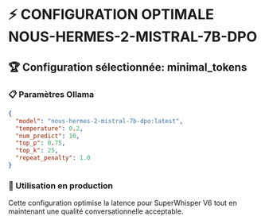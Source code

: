# ⚡ CONFIGURATION OPTIMALE NOUS-HERMES-2-MISTRAL-7B-DPO

## 🏆 Configuration sélectionnée: minimal_tokens

### 📋 Paramètres Ollama

```json
{
  "model": "nous-hermes-2-mistral-7b-dpo:latest",
  "temperature": 0.2,
  "num_predict": 10,
  "top_p": 0.75,
  "top_k": 25,
  "repeat_penalty": 1.0
}
```

### 🚀 Utilisation en production

Cette configuration optimise la latence pour SuperWhisper V6 tout en maintenant une qualité conversationnelle acceptable.
